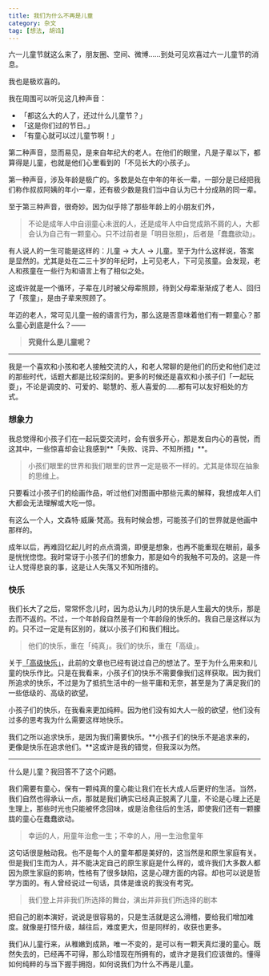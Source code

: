 ```yaml
---
title: 我们为什么不再是儿童
category: 杂文
tag: [想法, 胡诌]
---
```


六一儿童节就这么来了，朋友圈、空间、微博……到处可见欢喜过六一儿童节的消息。

我也是极欢喜的。

我在周围可以听见这几种声音：

- 「都这么大的人了，还过什么儿童节？」
- 「这是你们过的节日。」
- 「有童心就可以过儿童节啊！」

第二种声音，显而易见，是来自年纪大的老人。在他们的眼里，凡是子辈以下，都算得是儿童，也就是他们心里看到的「不见长大的小孩子」。

第一种声音，涉及年龄是极广的。多数是处在中年的年长一辈，一部分是已经把我们称作叔叔阿姨的年小一辈，还有极少数是我们当中自认为已十分成熟的同一辈。

至于第三种声音，很奇妙。因为似乎除了那些年龄上的小朋友们外，

> 不论是成年人中自诩童心未泯的人，还是成年人中自觉成熟不屑的人，大都会认为自己有一颗童心。只不过前者是「明目张胆」，后者是「蠢蠢欲动」。

有人说人的一生可能是这样的：儿童 → 大人 → 儿童。至于为什么这样说，答案是显然的。尤其是处在二三十岁的年纪时，上可见老人，下可见孩童。会发现，老人和孩童在一些行为和语言上有了相似之处。

这或许就是一个循环，子辈在儿时被父母辈照顾，待到父母辈渐渐成了老人、回归了「孩童」，是由子辈来照顾了。

年迈的老人，常可见儿童一般的语言行为，那么这是否意味着他们有一颗童心？那么童心到底是什么？——

> **究竟什么是儿童呢？**

---

我是一个喜欢和小孩和老人接触交流的人，和老人常聊的是他们的历史和他们走过的那些时代，话题大都是比较深刻的。更多的时候还是喜欢和小孩子们「一起玩耍」，不论是调皮的、可爱的、聪慧的、惹人喜爱的……都有可以友好相处的方式。

### 想象力

我总觉得和小孩子们在一起玩耍交流时，会有很多开心，那是发自内心的喜悦，而这其中，一些惊喜却会让我感到**「失败、诧异、不知所措」**。

> 小孩们眼里的世界和我们眼里的世界一定是极不一样的。尤其是体现在抽象的思维上。

只要看过小孩子们的绘画作品，听过他们对图画中那些元素的解释，我想成年人们大都会无法理解或大吃一惊。

有这么一个人，文森特·威廉·梵高。我有时候会想，可能孩子们的世界就是他画中那样的。

成年以后，再难回忆起儿时的点点滴滴，即便是想象，也再不能重现在眼前，最多是恍恍惚惚。我时常讶于小孩子们的想象力，那是如今的我触不可及的。这是一件让人觉得悲哀的事，这是让人失落又不知所措的。

### 快乐

我们长大了之后，常常怀念儿时，因为总认为儿时的快乐是人生最大的快乐，那是去而不返的。不过，一个年龄段自然是有一个年龄段的快乐的。我自己是这样以为的。只不过一定是有区别的，就以小孩子们和我们相比。

> 他们的快乐，重在「纯真」。我们的快乐，重在「高级」。

关于[「高级快乐」](https://yesterlife.github.io/2020/04/28/wo-men-suo-zhui-qiu-de.html)，此前的文章也已经有说过自己的想法了。至于为什么用来和儿童的快乐作比。只是在我看来，小孩子们的快乐不需要像我们这样获取。因为我们所追求的快乐，不过是为了抵抗生活中的一些平庸和无奈，甚至是为了满足我们的一些低级的、高级的欲望。

小孩子们的快乐，在我看来更加纯粹。因为他们没有如大人一般的欲望，他们没有过多的思考我为什么需要这样地快乐。

我们之所以追求快乐，是因为我们需要快乐。**小孩子们的快乐不是追求来的，更像是快乐在追求他们。**这或许是我的错觉，但我深以为然。

---

什么是儿童？我回答不了这个问题。

我们需要有童心，保有一颗纯真的童心能让我们在长大成人后更好的生活。当然，我们自然也得承认一点，那就是我们确实已经真正脱离了儿童，不论是心理上还是生理上，那些时光也只能被怀念回味，或是治愈往后的生活，即使我们还有一颗朦胧的童心在蠢蠢欲动。

> 幸运的人，用童年治愈一生；不幸的人，用一生治愈童年

这句话很是触动我。也不是每个人的童年都是美好的，这当然是和原生家庭有关。但是我们生而为人，并不能决定自己的原生家庭是什么样的，或许我们大多数人都因为原生家庭的影响，性格有了很多缺陷，这是心理方面的内容。却也可以说是哲学方面的。有人曾经说过一句话，具体是谁说的我没有考究。

> 我们登上并非我们所选择的舞台，演出并非我们所选择的剧本

把自己的剧本演好，说说是很容易的，只是生活就是这么滑稽，要给我们增加难度。就像是打怪升级，越往后，难度更大，但是同样的，收获也更多。

我们从儿童行来，从稚嫩到成熟，唯一不变的，是可以有一颗天真烂漫的童心。既然失去的，已经再不可得，那么珍惜现在所拥有的，或许才是我们应该做的。懂得如何纯粹的与当下握手拥抱，如何说我们为什么不再是儿童。